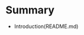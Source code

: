 # Summary

* Introduction(README.md)
<!--
* [Introduction](README.md)
* 第一部分 分类
   * [1.) 机器学习基础](docs/1.机器学习基础.md)
   * [2.) k-近邻算法](docs/2.k-近邻算法.md)
   * [3.) 决策树](docs/3.决策树.md)
   * [4.) 基于概率论的分类方法：朴素贝叶斯](docs/4.朴素贝叶斯.md)
   * [5.) Logistic回归](docs/5.Logistic回归.md)
   * [6.) 支持向量机](docs/6.支持向量机.md)
   * [7.) 集成方法-随机森林和AdaBoost](docs/7.集成方法-随机森林和AdaBoost.md)
* 第二部分 利用回归预测数值型数据
   * [8.) 预测数值型数据：回归](docs/8.预测数值型数据：回归.md)
   * [9.) 树回归](docs/9.树回归.md)
* 第三部分 无监督学习
   * [10.) 使用K-均值聚类算法对未标注数据分组:k-means聚类](docs/10.k-means聚类.md)
   * [11.) 使用Apriori算法进行关联分析](docs/11.使用Apriori算法进行关联分析.md)
   * [12.) 使用FP-growth算法来高效发现频繁项集](docs/12.使用FP-growth算法来高效发现频繁项集.md)
* 第四部分 其他工具
   * [13.) 利用PCA来简化数据](docs/13.利用PCA来简化数据.md)
   * [14.) 利用SVD简化数据](docs/14.利用SVD简化数据.md)
   * [15.) 大数据与MapReduce](docs/15.大数据与MapReduce.md)
* 第五部分 项目实战(非课本内容)
   * [16.) 推荐系统](docs/16.推荐系统.md)
   
-->
